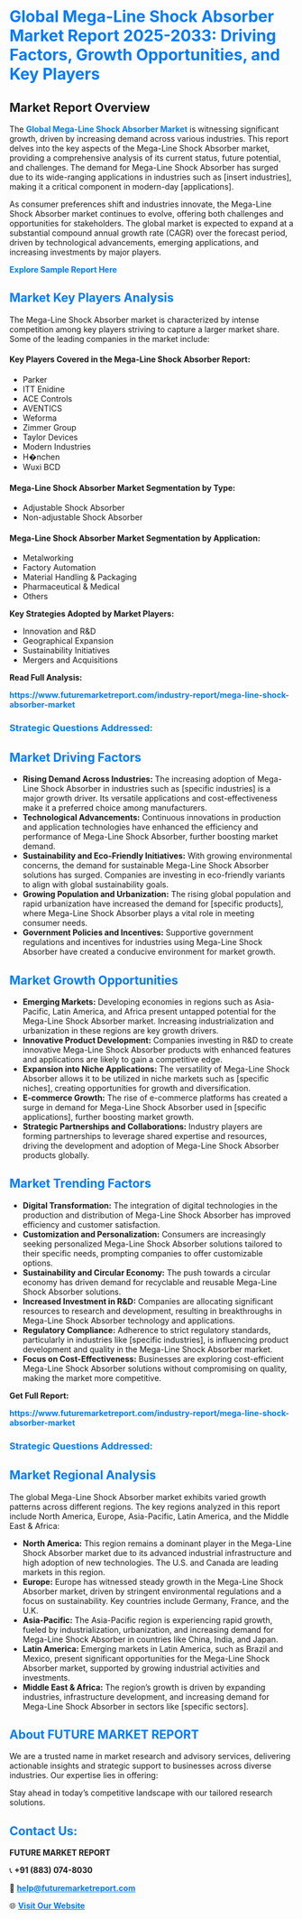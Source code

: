 <h1 style="color: #007BFF;">Global Mega-Line Shock Absorber Market Report 2025-2033: Driving Factors, Growth Opportunities, and Key Players</h1>

<section id="overview">
<h2>Market Report Overview</h2>
<p>The <a href="https://www.futuremarketreport.com/industry-report/mega-line-shock-absorber-market" style="color: #007BFF; text-decoration: none;"><strong>Global Mega-Line Shock Absorber Market</strong></a> is witnessing significant growth, driven by increasing demand across various industries. This report delves into the key aspects of the Mega-Line Shock Absorber market, providing a comprehensive analysis of its current status, future potential, and challenges. The demand for Mega-Line Shock Absorber has surged due to its wide-ranging applications in industries such as [insert industries], making it a critical component in modern-day [applications].</p>
<p>As consumer preferences shift and industries innovate, the Mega-Line Shock Absorber market continues to evolve, offering both challenges and opportunities for stakeholders. The global market is expected to expand at a substantial compound annual growth rate (CAGR) over the forecast period, driven by technological advancements, emerging applications, and increasing investments by major players.</p>
</section>

<section id="overview">
<p><a href="https://www.futuremarketreport.com/request-sample/reportId=89792" style="color: #007BFF; text-decoration: none;"><strong>Explore Sample Report Here</strong></a></p>
</section>

<section id="key-players">
<h2 style="color: #007BFF;">Market Key Players Analysis</h2>
<p>The Mega-Line Shock Absorber market is characterized by intense competition among key players striving to capture a larger market share. Some of the leading companies in the market include:</p>
<h4>Key Players Covered in the Mega-Line Shock Absorber Report:</h4>
<ul><li>Parker</li><li>ITT Enidine</li><li>ACE Controls</li><li>AVENTICS</li><li>Weforma</li><li>Zimmer Group</li><li>Taylor Devices</li><li>Modern Industries</li><li>H�nchen</li><li>Wuxi BCD</li></ul>
<h4>Mega-Line Shock Absorber Market Segmentation by Type:</h4>
<ul><li>Adjustable Shock Absorber</li><li>Non-adjustable Shock Absorber</li></ul>

<h4>Mega-Line Shock Absorber Market Segmentation by Application:</h4>
<ul><li>Metalworking</li><li>Factory Automation</li><li>Material Handling &amp; Packaging</li><li>Pharmaceutical &amp; Medical</li><li>Others</li></ul>
<p><strong>Key Strategies Adopted by Market Players:</strong></p>
<ul>
<li>Innovation and R&D</li>
<li>Geographical Expansion</li>
<li>Sustainability Initiatives</li>
<li>Mergers and Acquisitions</li>
</ul>
</section>

<section>
<p><strong>Read Full Analysis: </strong></p><a href="https://www.futuremarketreport.com/industry-report/mega-line-shock-absorber-market" style="color: #007BFF; text-decoration: none;"><strong>https://www.futuremarketreport.com/industry-report/mega-line-shock-absorber-market</strong></a>
<h3 style="color: #007BFF;">Strategic Questions Addressed:</h3>
</section>

<section id="driving-factors">
<h2 style="color: #007BFF;">Market Driving Factors</h2>
<ul>
<li><strong>Rising Demand Across Industries:</strong> The increasing adoption of Mega-Line Shock Absorber in industries such as [specific industries] is a major growth driver. Its versatile applications and cost-effectiveness make it a preferred choice among manufacturers.</li>
<li><strong>Technological Advancements:</strong> Continuous innovations in production and application technologies have enhanced the efficiency and performance of Mega-Line Shock Absorber, further boosting market demand.</li>
<li><strong>Sustainability and Eco-Friendly Initiatives:</strong> With growing environmental concerns, the demand for sustainable Mega-Line Shock Absorber solutions has surged. Companies are investing in eco-friendly variants to align with global sustainability goals.</li>
<li><strong>Growing Population and Urbanization:</strong> The rising global population and rapid urbanization have increased the demand for [specific products], where Mega-Line Shock Absorber plays a vital role in meeting consumer needs.</li>
<li><strong>Government Policies and Incentives:</strong> Supportive government regulations and incentives for industries using Mega-Line Shock Absorber have created a conducive environment for market growth.</li>
</ul>
</section>

<section id="growth-opportunities">
<h2 style="color: #007BFF;">Market Growth Opportunities</h2>
<ul>
<li><strong>Emerging Markets:</strong> Developing economies in regions such as Asia-Pacific, Latin America, and Africa present untapped potential for the Mega-Line Shock Absorber market. Increasing industrialization and urbanization in these regions are key growth drivers.</li>
<li><strong>Innovative Product Development:</strong> Companies investing in R&D to create innovative Mega-Line Shock Absorber products with enhanced features and applications are likely to gain a competitive edge.</li>
<li><strong>Expansion into Niche Applications:</strong> The versatility of Mega-Line Shock Absorber allows it to be utilized in niche markets such as [specific niches], creating opportunities for growth and diversification.</li>
<li><strong>E-commerce Growth:</strong> The rise of e-commerce platforms has created a surge in demand for Mega-Line Shock Absorber used in [specific applications], further boosting market growth.</li>
<li><strong>Strategic Partnerships and Collaborations:</strong> Industry players are forming partnerships to leverage shared expertise and resources, driving the development and adoption of Mega-Line Shock Absorber products globally.</li>
</ul>
</section>

<section id="trending-factors">
<h2 style="color: #007BFF;">Market Trending Factors</h2>
<ul>
<li><strong>Digital Transformation:</strong> The integration of digital technologies in the production and distribution of Mega-Line Shock Absorber has improved efficiency and customer satisfaction.</li>
<li><strong>Customization and Personalization:</strong> Consumers are increasingly seeking personalized Mega-Line Shock Absorber solutions tailored to their specific needs, prompting companies to offer customizable options.</li>
<li><strong>Sustainability and Circular Economy:</strong> The push towards a circular economy has driven demand for recyclable and reusable Mega-Line Shock Absorber solutions.</li>
<li><strong>Increased Investment in R&D:</strong> Companies are allocating significant resources to research and development, resulting in breakthroughs in Mega-Line Shock Absorber technology and applications.</li>
<li><strong>Regulatory Compliance:</strong> Adherence to strict regulatory standards, particularly in industries like [specific industries], is influencing product development and quality in the Mega-Line Shock Absorber market.</li>
<li><strong>Focus on Cost-Effectiveness:</strong> Businesses are exploring cost-efficient Mega-Line Shock Absorber solutions without compromising on quality, making the market more competitive.</li>
</ul>
</section>

<section>
<p><strong>Get Full Report: </strong></p><a href="https://www.futuremarketreport.com/industry-report/mega-line-shock-absorber-market" style="color: #007BFF; text-decoration: none;"><strong>https://www.futuremarketreport.com/industry-report/mega-line-shock-absorber-market</strong></a>
<h3 style="color: #007BFF;">Strategic Questions Addressed:</h3>
</section>


<section id="regional-analysis">
<h2 style="color: #007BFF;">Market Regional Analysis</h2>
<p>The global Mega-Line Shock Absorber market exhibits varied growth patterns across different regions. The key regions analyzed in this report include North America, Europe, Asia-Pacific, Latin America, and the Middle East & Africa:</p>
<ul>
<li><strong>North America:</strong> This region remains a dominant player in the Mega-Line Shock Absorber market due to its advanced industrial infrastructure and high adoption of new technologies. The U.S. and Canada are leading markets in this region.</li>
<li><strong>Europe:</strong> Europe has witnessed steady growth in the Mega-Line Shock Absorber market, driven by stringent environmental regulations and a focus on sustainability. Key countries include Germany, France, and the U.K.</li>
<li><strong>Asia-Pacific:</strong> The Asia-Pacific region is experiencing rapid growth, fueled by industrialization, urbanization, and increasing demand for Mega-Line Shock Absorber in countries like China, India, and Japan.</li>
<li><strong>Latin America:</strong> Emerging markets in Latin America, such as Brazil and Mexico, present significant opportunities for the Mega-Line Shock Absorber market, supported by growing industrial activities and investments.</li>
<li><strong>Middle East & Africa:</strong> The region’s growth is driven by expanding industries, infrastructure development, and increasing demand for Mega-Line Shock Absorber in sectors like [specific sectors].</li>
</ul>
</section>

<footer>
<h2 style="color: #007BFF;">About FUTURE MARKET REPORT</h2>
<p>We are a trusted name in market research and advisory services, delivering actionable insights and strategic support to businesses across diverse industries. Our expertise lies in offering:</p>

<p>Stay ahead in today’s competitive landscape with our tailored research solutions.</p>

<h2 style="color: #007BFF;">Contact Us:</h2>
<p><strong>FUTURE MARKET REPORT</strong></p>
<p>📞 <strong>+91 (883) 074-8030</strong></p>
<p>📧 <strong><a href="mailto:help@futuremarketreport.com" style="color: #007BFF;">help@futuremarketreport.com</a></strong></p>
<p>🌐 <strong><a href="https://www.futuremarketreport.com/" style="color: #007BFF;">Visit Our Website</a></strong></p>
</footer>